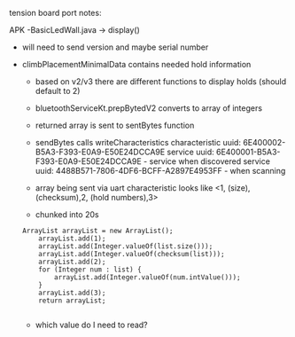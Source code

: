 tension board port notes:

APK
-BasicLedWall.java
    -> display()

- will need to send version and maybe serial number

- climbPlacementMinimalData contains needed hold information
    - based on v2/v3 there are different functions to display holds (should default to 2)
    - bluetoothServiceKt.prepBytedV2 converts to array of integers
    - returned array is sent to sentBytes function
    - sendBytes calls writeCharacteristics 
        characteristic uuid: 6E400002-B5A3-F393-E0A9-E50E24DCCA9E
        service uuid: 6E400001-B5A3-F393-E0A9-E50E24DCCA9E - service when discovered
        service uuid: 4488B571-7806-4DF6-BCFF-A2897E4953FF - when scanning


    - array being sent via uart characteristic looks like <1, (size), (checksum),2, (hold numbers),3>
    - chunked into 20s
    ``` 
    ArrayList arrayList = new ArrayList();
        arrayList.add(1);
        arrayList.add(Integer.valueOf(list.size()));
        arrayList.add(Integer.valueOf(checksum(list)));
        arrayList.add(2);
        for (Integer num : list) {
            arrayList.add(Integer.valueOf(num.intValue()));
        }
        arrayList.add(3);
        return arrayList;
        
     ```

     - which value do I need to read? 
